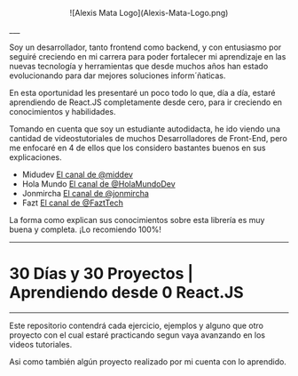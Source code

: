 <p align="center">
![Alexis Mata Logo](Alexis-Mata-Logo.png) 
</p>
___

Soy un desarrollador, tanto frontend como backend, y con entusiasmo por seguiré creciendo en mi carrera para poder fortalecer mi aprendizaje en las nuevas tecnología y herramientas que desde muchos años han estado evolucionando para dar mejores soluciones inform´ñaticas.

En esta oportunidad les presentaré un poco todo lo que, día a día, estaré aprendiendo de React.JS completamente desde cero, para ir creciendo en conocimientos y habilidades. 

Tomando en cuenta que soy un estudiante autodidacta, he ido viendo una cantidad de videostutoriales de muchos Desarrolladores de Front-End, pero me enfocaré en 4 de ellos que los considero bastantes buenos en sus explicaciones. 

   - Midudev [El canal de @middev](https://www.youtube.com/@midudev)
   - Hola Mundo [El canal de @HolaMundoDev](https://www.youtube.com/@HolaMundoDev) 
   - Jonmircha [El canal de @jonmircha](https://www.youtube.com/@jonmircha)
   - Fazt [El canal de @FaztTech](https://www.youtube.com/@FaztTech)

La forma como explican sus conocimientos sobre esta librería es muy buena y completa. ¡Lo recomiendo 100%!

___
# 30 Días y 30 Proyectos | Aprendiendo desde 0 React.JS
___

Este repositorio contendrá cada ejercicio, ejemplos y alguno que otro proyecto con el cual estaré practicando segun vaya avanzando en los videos tutoriales. 

Asi como también algún proyecto realizado por mi cuenta con lo aprendido.


